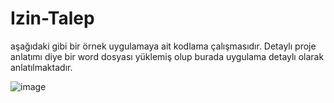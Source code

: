 # Izin-Talep
aşağıdaki gibi bir örnek uygulamaya ait kodlama çalışmasıdır.
Detaylı proje anlatımı diye bir word dosyası yüklemiş olup burada uygulama detaylı olarak anlatılmaktadır.

![image](https://user-images.githubusercontent.com/45200802/201091563-198dcdd3-3a63-4f42-8a33-05e668cbe480.png)
